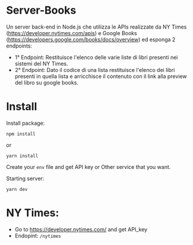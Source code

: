 # Server-Books

Un server back-end in Node.js che utilizza le APIs realizzate da NY Times (https://developer.nytimes.com/apis) e Google Books (https://developers.google.com/books/docs/overview) 
ed esponga 2 endpoints:
 
- 1° Endpoint: Restituisce l'elenco delle varie liste di libri presenti nei sistemi del NY Times.
- 2° Endpoint: Dato il codice di una lista restituisce l'elenco dei libri presenti in quella lista e arricchisce il contenuto con il link alla preview del libro su google books.
 
# Install

Install package:
```
npm install
```
or 

```
yarn install
```
Create your `env` file and get API key or Other service that you want.

Starting server:
```
yarn dev
```

# NY Times:
- Go to https://developer.nytimes.com/ and get API_key
- Endopint: `/nytimes`